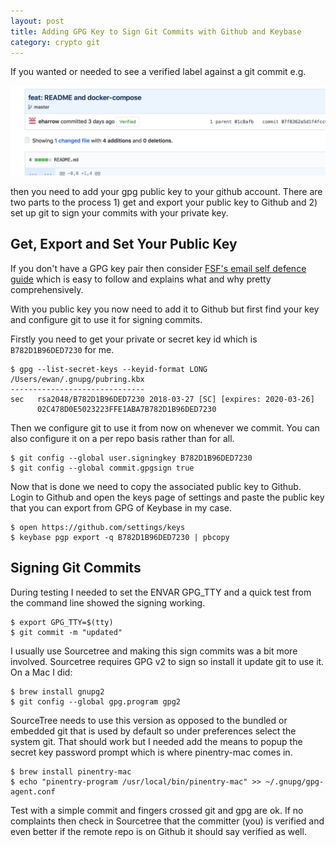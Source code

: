 ```yaml
---
layout: post
title: Adding GPG Key to Sign Git Commits with Github and Keybase
category: crypto git
---
```

If you wanted or needed to see a verified label against a git commit e.g.

<img src="/public/gpg-verified-commit.png" class="img-fluid">

then you need to add your gpg public key to your github account.  There are two parts to the process 1) get and export your public key to Github and 2) set up git to sign your commits with your private key.

## Get, Export and Set Your Public Key
If you don't have a GPG key pair then consider [FSF's email self defence guide](https://emailselfdefense.fsf.org/en/) which is easy to follow and explains what and why pretty comprehensively.

With you public key you now need to add it to Github but first  find your key and configure git to use it for signing commits.

Firstly you need to get your private or secret key id which is `B782D1B96DED7230` for me.

```
$ gpg --list-secret-keys --keyid-format LONG
/Users/ewan/.gnupg/pubring.kbx
------------------------------
sec   rsa2048/B782D1B96DED7230 2018-03-27 [SC] [expires: 2020-03-26]
      02C478D0E5023223FFE1ABA7B782D1B96DED7230
```

Then we configure git to use it from now on whenever we commit.  You can also configure it on a per repo basis rather than for all.
```
$ git config --global user.signingkey B782D1B96DED7230
$ git config --global commit.gpgsign true
```

Now that is done we need to copy the associated public key to Github. Login to Github and open the keys page of settings and paste the public key that you can export from GPG of Keybase in my case.

```
$ open https://github.com/settings/keys
$ keybase pgp export -q B782D1B96DED7230 | pbcopy
```

## Signing Git Commits
During testing I needed to set the ENVAR GPG_TTY and a quick test from the command line showed the signing working.

```
$ export GPG_TTY=$(tty)
$ git commit -m "updated"
```

I usually use Sourcetree and making this sign commits was a bit more involved.  Sourcetree requires GPG v2 to sign so install it update git to use it.  On a Mac I did:

```
$ brew install gnupg2
$ git config --global gpg.program gpg2
```

SourceTree needs to use this version as opposed to the bundled or embedded git that is used by default so under preferences select the system git.  That should work but I needed add the means to popup the secret key password prompt which is where pinentry-mac comes in.

```
$ brew install pinentry-mac
$ echo "pinentry-program /usr/local/bin/pinentry-mac" >> ~/.gnupg/gpg-agent.conf
```

Test with a simple commit and fingers crossed git and gpg are ok.  If no complaints then check in Sourcetree that the committer (you) is verified and even better if the remote repo is on Github it should say verified as well.
